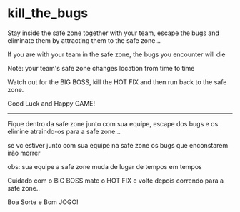 # kill_the_bugs

Stay inside the safe zone together with your team, escape the bugs and eliminate them by attracting them to the safe zone...

If you are with your team in the safe zone, the bugs you encounter will die

Note: your team's safe zone changes location from time to time

Watch out for the BIG BOSS, kill the HOT FIX and then run back to the safe zone.

Good Luck and Happy GAME!

----------

Fique dentro da safe zone junto com sua equipe, escape dos bugs e os elimine atraindo-os para a safe zone...

se vc estiver junto com sua equipe na safe zone os bugs que enconstarem irão morrer

obs: sua equipe a safe zone muda de lugar de tempos em tempos

Cuidado com o BIG BOSS mate o HOT FIX e volte depois correndo para a safe zone..

Boa Sorte e Bom JOGO!






